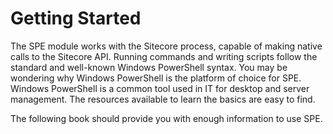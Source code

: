 # Getting Started

The SPE module works with the Sitecore process, capable of making native calls to the Sitecore API. Running commands and writing scripts follow the standard and well-known Windows PowerShell syntax. You may be wondering why Windows PowerShell is the platform of choice for SPE. Windows PowerShell is a common tool used in IT for desktop and server management. The resources available to learn the basics are easy to find.

The following book should provide you with enough information to use SPE.
